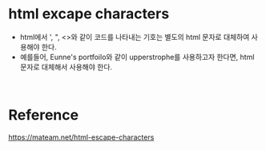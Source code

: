 # html excape characters

- html에서 ', ", <>와 같이 코드를 나타내는 기호는 별도의 html 문자로 대체하여 사용해야 한다.
- 예를들어, Eunne's portfoilo와 같이 upperstrophe를 사용하고자 한다면, html 문자로 대체해서 사용해야 한다.



<br>

# Reference
https://mateam.net/html-escape-characters
